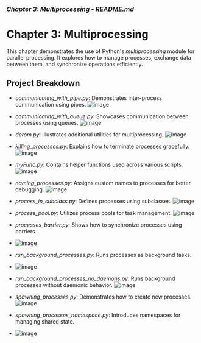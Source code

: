 ### *Chapter 3: Multiprocessing - README.md*

# Chapter 3: Multiprocessing

This chapter demonstrates the use of Python's *multiprocessing* module for parallel processing. It explores how to manage processes, exchange data between them, and synchronize operations efficiently.

## Project Breakdown
- *communicating_with_pipe.py*: Demonstrates inter-process communication using pipes.
  ![image](https://github.com/user-attachments/assets/e3830c52-7086-4d73-8579-062e26d4549b)

- *communicating_with_queue.py*: Showcases communication between processes using queues.
  ![image](https://github.com/user-attachments/assets/fa039243-9156-4482-a4fb-049ae9fd8a60)

- *derom.py*: Illustrates additional utilities for multiprocessing.
  ![image](https://github.com/user-attachments/assets/3cd28ae4-f58f-4679-ad4f-60992fadd8be)

- *killing_processes.py*: Explains how to terminate processes gracefully.
  ![image](https://github.com/user-attachments/assets/6fa0e968-3de6-4a2a-bfda-7af0552a3287)

- *myFunc.py*: Contains helper functions used across various scripts.
  ![image](https://github.com/user-attachments/assets/9a28654c-f998-436c-b098-6a0ea1baf83d)

- *naming_processes.py*: Assigns custom names to processes for better debugging.
  ![image](https://github.com/user-attachments/assets/952989c9-5061-4e77-9a95-d673c4217199)

- *process_in_subclass.py*: Defines processes using subclasses.
  ![image](https://github.com/user-attachments/assets/dbc327e3-5616-4afe-ac8a-7f921bf07060)

- *process_pool.py*: Utilizes process pools for task management.
  ![image](https://github.com/user-attachments/assets/df16a27e-9026-439d-9fd7-7f006971ed02)

- *processes_barrier.py*: Shows how to synchronize processes using barriers.
- ![image](https://github.com/user-attachments/assets/e32b3b69-6f33-4614-bed0-f7e9d6ffce62)

- *run_background_processes.py*: Runs processes as background tasks.
- ![image](https://github.com/user-attachments/assets/baba3dfa-b72f-4597-9a8e-c0decc6e315d)

- *run_background_processes_no_daemons.py*: Runs background processes without daemonic behavior.
  ![image](https://github.com/user-attachments/assets/63c19b63-4c8b-4388-a9c2-79e83f7c50c5)

- *spawning_processes.py*: Demonstrates how to create new processes.
  ![image](https://github.com/user-attachments/assets/dca4c6ce-fb5f-4fc3-aad5-bf1e688fb77b)

- *spawning_processes_namespace.py*: Introduces namespaces for managing shared state.
- ![image](https://github.com/user-attachments/assets/c7ea4b4b-45c3-47f3-bffc-e0a42515473e)
